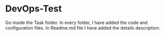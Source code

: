 # DevOps-Test
Go inside the Task folder. In every folder, I have added the code and configuration files. In Readme.md file I have added the details description.

